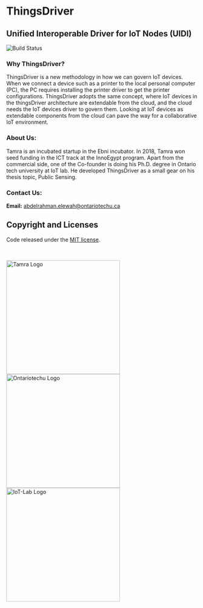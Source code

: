 # ThingsDriver

## Unified Interoperable Driver for IoT Nodes (UIDI)


![Build Status](https://travis-ci.org/joemccann/dillinger.svg?branch=master)

### Why ThingsDriver?
ThingsDriver is a new methodology in how we can govern IoT devices. When we connect a device such as a printer to the local personal computer (PC), the PC requires installing the printer driver to get the printer configurations. ThingsDriver adopts the same concept, where IoT devices in the thingsDriver architecture are extendable from the cloud, and the cloud needs the IoT devices driver to govern them. Looking at IoT devices as extendable components from the cloud can pave the way for a collaborative IoT environment.

### About Us:
Tamra is an incubated startup in the Ebni incubator. In 2018, Tamra won seed funding in the ICT track at the InnoEgypt program. Apart from the commercial side, one of the Co-founder is doing his Ph.D. degree in Ontario tech university at IoT lab. He developed ThingsDriver as a small gear on his thesis topic, Public Sensing.


### Contact Us:
 **Email:** abdelrahman.elewah@ontariotechu.ca
 
## Copyright and Licenses

Code released under the [MIT license](LICENSE).

## 
</br>
<a href="https://tamra-iot.com/">
<img src="https://elewah.github.io/Tamra/logos/logo-horizontal.png" width="300" alt="Tamra Logo" title="Tamra">
</a>
<a href="https://ontariotechu.ca/">
<img src="https://elewah.github.io/Tamra/logos/ontariotechu-log.jpg"  alt="Ontariotechu Logo"  width="300">
</a>
<a href="https://iotresearchlab.ca/">
<img src="https://elewah.github.io/Tamra/logos/IoT-lab.png" width="300" alt="IoT-Lab Logo" title="IoT Lab">
</a>
